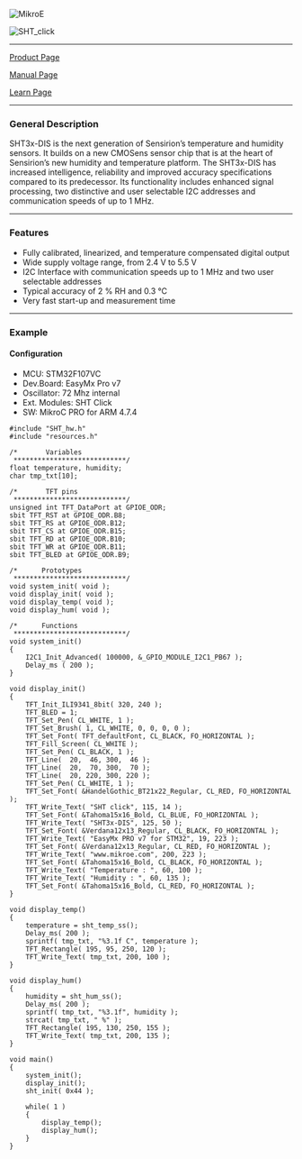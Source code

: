 ![MikroE](http://www.mikroe.com/img/designs/beta/logo_small.png)

![SHT_click](http://cdn.mikroe.com/knowlegebase/uploads/2016/05/04181934/sht-click-learn-banner-730x410.jpg)

---
[Product Page](http://www.mikroe.com/click/sht/)

[Manual Page](http://docs.mikroe.com/SHT_click)

[Learn Page](http://learn.mikroe.com/leader-humidity-measurement-sht/)

---

### General Description
SHT3x-DIS is the next generation of Sensirion’s temperature and 
humidity sensors. It builds on a new CMOSens sensor chip that is at 
the heart of Sensirion’s new humidity and temperature platform. 
The SHT3x-DIS has increased intelligence, reliability and improved 
accuracy specifications compared to its predecessor. Its functionality 
includes enhanced signal processing, two distinctive and user 
selectable I2C addresses and communication speeds of up to 1 MHz.

---

### Features
* Fully calibrated, linearized, and temperature compensated digital output
* Wide supply voltage range, from 2.4 V to 5.5 V
* I2C Interface with communication speeds up to 1 MHz and two user selectable addresses
* Typical accuracy of 2 % RH and 0.3 °C
* Very fast start-up and measurement time

---

### Example

#### Configuration
* MCU:             STM32F107VC
* Dev.Board:       EasyMx Pro v7
* Oscillator:      72 Mhz internal
* Ext. Modules:    SHT Click
* SW:              MikroC PRO for ARM 4.7.4

```
#include "SHT_hw.h"
#include "resources.h"

/*       Variables
 ****************************/
float temperature, humidity;
char tmp_txt[10];

/*       TFT pins
 ****************************/
unsigned int TFT_DataPort at GPIOE_ODR;
sbit TFT_RST at GPIOE_ODR.B8;
sbit TFT_RS at GPIOE_ODR.B12;
sbit TFT_CS at GPIOE_ODR.B15;
sbit TFT_RD at GPIOE_ODR.B10;
sbit TFT_WR at GPIOE_ODR.B11;
sbit TFT_BLED at GPIOE_ODR.B9;

/*      Prototypes
 ****************************/
void system_init( void );
void display_init( void );
void display_temp( void );
void display_hum( void );

/*      Functions
 ****************************/
void system_init()
{
    I2C1_Init_Advanced( 100000, &_GPIO_MODULE_I2C1_PB67 );
    Delay_ms ( 200 );
}

void display_init()
{
    TFT_Init_ILI9341_8bit( 320, 240 );
    TFT_BLED = 1;
    TFT_Set_Pen( CL_WHITE, 1 );
    TFT_Set_Brush( 1, CL_WHITE, 0, 0, 0, 0 );
    TFT_Set_Font( TFT_defaultFont, CL_BLACK, FO_HORIZONTAL );
    TFT_Fill_Screen( CL_WHITE );
    TFT_Set_Pen( CL_BLACK, 1 );
    TFT_Line(  20,  46, 300,  46 );
    TFT_Line(  20,  70, 300,  70 );
    TFT_Line(  20, 220, 300, 220 );
    TFT_Set_Pen( CL_WHITE, 1 );
    TFT_Set_Font( &HandelGothic_BT21x22_Regular, CL_RED, FO_HORIZONTAL );
    TFT_Write_Text( "SHT click", 115, 14 );
    TFT_Set_Font( &Tahoma15x16_Bold, CL_BLUE, FO_HORIZONTAL );
    TFT_Write_Text( "SHT3x-DIS", 125, 50 );
    TFT_Set_Font( &Verdana12x13_Regular, CL_BLACK, FO_HORIZONTAL );
    TFT_Write_Text( "EasyMx PRO v7 for STM32", 19, 223 );
    TFT_Set_Font( &Verdana12x13_Regular, CL_RED, FO_HORIZONTAL );
    TFT_Write_Text( "www.mikroe.com", 200, 223 );
    TFT_Set_Font( &Tahoma15x16_Bold, CL_BLACK, FO_HORIZONTAL );
    TFT_Write_Text( "Temperature : ", 60, 100 );
    TFT_Write_Text( "Humidity : ", 60, 135 );
    TFT_Set_Font( &Tahoma15x16_Bold, CL_RED, FO_HORIZONTAL );
}

void display_temp()
{
    temperature = sht_temp_ss();
    Delay_ms( 200 );
    sprintf( tmp_txt, "%3.1f C", temperature );
    TFT_Rectangle( 195, 95, 250, 120 );
    TFT_Write_Text( tmp_txt, 200, 100 );
}

void display_hum()
{
    humidity = sht_hum_ss();
    Delay_ms( 200 );
    sprintf( tmp_txt, "%3.1f", humidity );
    strcat( tmp_txt, " %" );
    TFT_Rectangle( 195, 130, 250, 155 );
    TFT_Write_Text( tmp_txt, 200, 135 );
}

void main() 
{
    system_init();
    display_init();
    sht_init( 0x44 );
    
    while( 1 )
    {
        display_temp();
        display_hum();
    }
}
```
